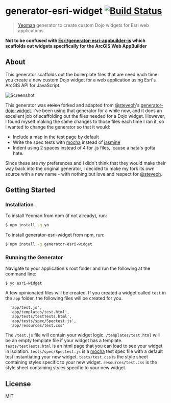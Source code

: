 # generator-esri-widget [![Build Status](https://secure.travis-ci.org/tomwayson/generator-esri-widget.png?branch=master)](https://travis-ci.org/tomwayson/generator-esri-widget)

> [Yeoman](http://yeoman.io) generator to create custom Dojo widgets for Esri web applications.

**Not to be confused with [Esri/generator-esri-appbuilder-js](http://github.com/Esri/generator-esri-appbuilder-js) which scaffolds out widgets specifically for the ArcGIS Web AppBuilder**

## About

This generator scaffolds out the boilerplate files that are need each time you create a new custom Dojo widget for a web application using Esri's ArcGIS API for JavaScript.

![Screenshot](https://raw.githubusercontent.com/tomwayson/generator-esri-widget/master/docs/images/yo-esri-widget.png)

This generator was <del>stolen</del> forked and adapted from [@steveoh](https://github.com/steveoh)'s [generator-dojo-widget](https://github.com/steveoh/generator-dojo-widget). I've been using that generator for a while now, and it does an excellent job of scaffolding out the files needed for a Dojo widget. However, I found myself making the same changes to those files each time I ran it, so I wanted to change the generator so that it would:

* Include a map in the test page by default
* Write the spec tests with [mocha] instead of [jasmine](http://jasmine.github.io/)
* Indent using 2 spaces instead of 4 for .js files, 'cause a hata's gotta hate.

Since these are *my* preferences and I didn't think that they would make their way back into the original generator, I decided to make my fork its own source with a new name - with nothing but love and respect for [@steveoh](https://github.com/steveoh).

## Getting Started

### Installation

To install Yeoman from npm (if not already), run:

```bash
$ npm install -g yo
```

To install generator-esri-widget from npm, run:

```bash
$ npm install -g generator-esri-widget
```

### Running the Generator

Navigate to your application's root folder and run the following at the command line:

```
$ yo esri-widget
```

A few opinionated files will be created. If you created a widget called `test` in the `app` folder, the following files will be created for you.

      'app/test.js',
      'app/templates/test.html',
      'app/tests/testTests.html',
      'app/tests/spec/Spectest.js',
      'app/resources/test.css'

The `/test.js` file will contain your widget logic.
`/templates/test.html` will be an empty template file if your widget has a template.
`tests/testTests.html` is an html page that you can load to see your widget in isolation.
`tests/spec/Spectest.js` is a [mocha] test spec file with a default test instantiating your new widget.
`tests/test.css` is the style sheet containing styles specific to your new widget.
`resources/test.css` is the style sheet containing styles specific to your new widget.

## License

MIT

[mocha]:http://mochajs.org/
